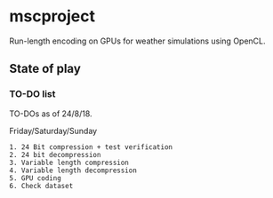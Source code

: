 # mscproject
Run-length encoding on GPUs for weather simulations using OpenCL.

## State of play

### TO-DO list
TO-DOs as of 24/8/18.

Friday/Saturday/Sunday
```
1. 24 Bit compression + test verification
2. 24 bit decompression
3. Variable length compression
4. Variable length decompression
5. GPU coding
6. Check dataset
```

